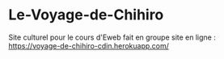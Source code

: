 # Le-Voyage-de-Chihiro
Site culturel pour le cours d'Eweb fait en groupe
site en ligne : https://voyage-de-chihiro-cdin.herokuapp.com/
